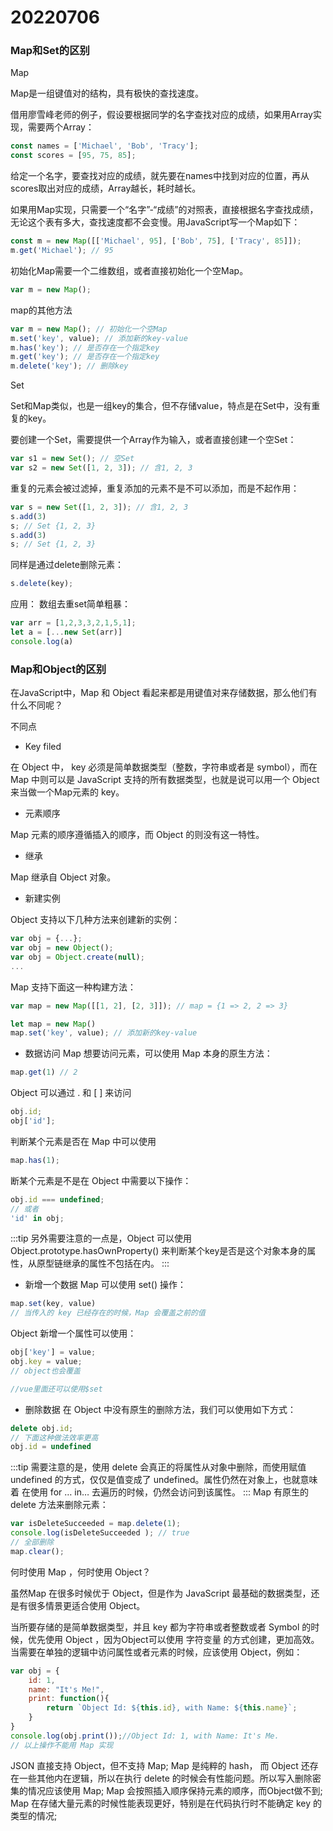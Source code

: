 # 20220706
### Map和Set的区别
Map

Map是一组键值对的结构，具有极快的查找速度。

借用廖雪峰老师的例子，假设要根据同学的名字查找对应的成绩，如果用Array实现，需要两个Array：
```js
const names = ['Michael', 'Bob', 'Tracy'];
const scores = [95, 75, 85];
```
给定一个名字，要查找对应的成绩，就先要在names中找到对应的位置，再从scores取出对应的成绩，Array越长，耗时越长。

如果用Map实现，只需要一个“名字”-“成绩”的对照表，直接根据名字查找成绩，无论这个表有多大，查找速度都不会变慢。用JavaScript写一个Map如下：
```js
const m = new Map([['Michael', 95], ['Bob', 75], ['Tracy', 85]]);
m.get('Michael'); // 95
```
初始化Map需要一个二维数组，或者直接初始化一个空Map。
```js
var m = new Map();
```
map的其他方法
```js
var m = new Map(); // 初始化一个空Map
m.set('key', value); // 添加新的key-value
m.has('key'); // 是否存在一个指定key
m.get('key'); // 是否存在一个指定key
m.delete('key'); // 删除key
```

Set

Set和Map类似，也是一组key的集合，但不存储value，特点是在Set中，没有重复的key。

要创建一个Set，需要提供一个Array作为输入，或者直接创建一个空Set：

```js
var s1 = new Set(); // 空Set
var s2 = new Set([1, 2, 3]); // 含1, 2, 3
```
重复的元素会被过滤掉，重复添加的元素不是不可以添加，而是不起作用：
```js
var s = new Set([1, 2, 3]); // 含1, 2, 3
s.add(3)
s; // Set {1, 2, 3}
s.add(3)
s; // Set {1, 2, 3}
```
同样是通过delete删除元素：
```js
s.delete(key);
```

应用：
数组去重set简单粗暴：
```js
var arr = [1,2,3,3,2,1,5,1];
let a = [...new Set(arr)]
console.log(a)
```


### Map和Object的区别

在JavaScript中，Map 和 Object 看起来都是用键值对来存储数据，那么他们有什么不同呢？

不同点
- Key filed

在 Object 中， key 必须是简单数据类型（整数，字符串或者是 symbol），而在 Map 中则可以是 JavaScript 支持的所有数据类型，也就是说可以用一个 Object 来当做一个Map元素的 key。

- 元素顺序

Map 元素的顺序遵循插入的顺序，而 Object 的则没有这一特性。

- 继承

Map 继承自 Object 对象。

- 新建实例

Object 支持以下几种方法来创建新的实例：
```js
var obj = {...};
var obj = new Object();
var obj = Object.create(null);
...
```
Map 支持下面这一种构建方法：
```js
var map = new Map([[1, 2], [2, 3]]); // map = {1 => 2, 2 => 3}

let map = new Map()
map.set('key', value); // 添加新的key-value
```

- 数据访问
  Map 想要访问元素，可以使用 Map 本身的原生方法：
```js
map.get(1) // 2
```
Object 可以通过 . 和 [ ] 来访问
```js
obj.id;
obj['id'];
```
判断某个元素是否在 Map 中可以使用
```js
map.has(1);
```
断某个元素是不是在 Object 中需要以下操作：
```js
obj.id === undefined;
// 或者
'id' in obj;
```
:::tip
另外需要注意的一点是，Object 可以使用 Object.prototype.hasOwnProperty() 来判断某个key是否是这个对象本身的属性，从原型链继承的属性不包括在内。
:::
- 新增一个数据
  Map 可以使用 set() 操作：
```js
map.set(key, value)
// 当传入的 key 已经存在的时候，Map 会覆盖之前的值
```
Object 新增一个属性可以使用：
```js
obj['key'] = value;
obj.key = value;
// object也会覆盖

//vue里面还可以使用$set
```

- 删除数据
  在 Object 中没有原生的删除方法，我们可以使用如下方式：
```js
delete obj.id;
// 下面这种做法效率更高
obj.id = undefined

```
:::tip
需要注意的是，使用 delete 会真正的将属性从对象中删除，而使用赋值 undefined 的方式，仅仅是值变成了 undefined。属性仍然在对象上，也就意味着 在使用 for … in… 去遍历的时候，仍然会访问到该属性。
:::
Map 有原生的 delete 方法来删除元素：
```js
var isDeleteSucceeded = map.delete(1);
console.log(isDeleteSucceeded ); // true
// 全部删除
map.clear();

```

何时使用 Map ，何时使用 Object？

虽然Map 在很多时候优于 Object，但是作为 JavaScript 最基础的数据类型，还是有很多情景更适合使用 Object。

当所要存储的是简单数据类型，并且 key 都为字符串或者整数或者 Symbol 的时候，优先使用 Object ，因为Object可以使用 字符变量 的方式创建，更加高效。
当需要在单独的逻辑中访问属性或者元素的时候，应该使用 Object，例如：
```js
var obj = {
    id: 1, 
    name: "It's Me!", 
    print: function(){ 
        return `Object Id: ${this.id}, with Name: ${this.name}`;
    }
}
console.log(obj.print());//Object Id: 1, with Name: It's Me.
// 以上操作不能用 Map 实现
```
JSON 直接支持 Object，但不支持 Map;
Map 是纯粹的 hash， 而 Object 还存在一些其他内在逻辑，所以在执行 delete 的时候会有性能问题。所以写入删除密集的情况应该使用 Map;
Map 会按照插入顺序保持元素的顺序，而Object做不到;
Map 在存储大量元素的时候性能表现更好，特别是在代码执行时不能确定 key 的类型的情况;

